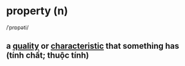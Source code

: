 # property (n)

/ˈprɒpəti/

## a [quality](../q/quality-n.md#a-feature-of-somebodysomething-especially-one-that-makes-them-different-from-somebodysomething-else-phẩm-chất) or [characteristic](../c/characteristic-n.md#a-typical-feature-or-quality-that-somethingsomebody-has-đặc-điểm) that something has (tính chất; thuộc tính)